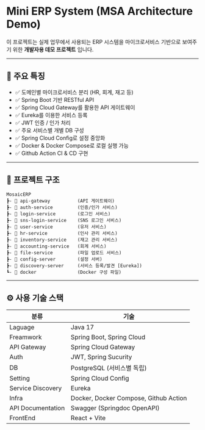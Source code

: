 # Mini ERP System (MSA Architecture Demo)

이 프로젝트는 실제 업무에서 사용되는 ERP 시스템을 마이크로서비스 기반으로
보여주기 위한 **개발자용 데모 프로젝트** 입니다.

---

## 🚀 주요 특징

- ✅ 도메인별 마이크로서비스 분리 (HR, 회계, 재고 등)
- ✅ Spring Boot 기반 RESTful API
- ✅ Spring Cloud Gateway를 활용한 API 게이트웨이
- ✅ Eureka를 이용한 서비스 등록
- ✅ JWT 인증 / 인가 처리
- ✅ 주요 서비스별 개별 DB 구성
- ✅ Spring Cloud Config로 설정 중앙화
- ✅ Docker & Docker Compose로 로컬 실행 가능
- ✅ Github Action CI & CD 구현

--- 

## 👜 프로젝트 구조

```
MosaicERP  
┣- 📂 api-gateway          (API 게이트웨이)  
┣- 📂 auth-service         (인증/인가 서비스)
┣- 📂 login-service        (로그인 서비스)
┣- 📂 sns-login-service    (SNS 로그인 서비스)
┣- 📂 user-service         (유저 서비스)    
┣- 📂 hr-service           (인사 관리 서비스)  
┣- 📂 inventory-service    (재고 관리 서비스)  
┣- 📂 accounting-service   (회계 서비스)  
┣- 📂 file-service         (파일 업로드 서비스)  
┣- 📂 config-server        (설정 서버)  
┣- 📂 discovery-server     (서비스 등록/발견 [Eureka])  
┗- 📂 docker               (Docker 구성 파일)
```

---

## ⚙️ 사용 기술 스택
| 분류                | 기술                                        |
|-------------------|-------------------------------------------|
| Laguage           | Java 17                                   |
| Freamwork         | Spring Boot, Spring Cloud |
| API Gateway       | Spring Cloud Gateway                      |
| Auth              | JWT, Spring Sucurity|
| DB                | PostgreSQL (서비스별 독립)|
| Setting           | Spring Cloud Config|
| Service Discovery | Eureka|
| Infra             | Docker, Docker Compose, Github Action|
| API Documentation | Swagger (Springdoc OpenAPI)|
| FrontEnd | React + Vite|